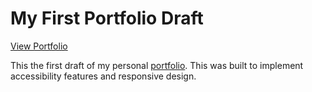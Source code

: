 # My First Portfolio Draft

[View Portfolio](https://jaizzer.github.io/portfolio-draft/)

This the first draft of my personal  [portfolio](https://jaizzer.github.io/portfolio-draft/). This was built to implement accessibility features and responsive design.
